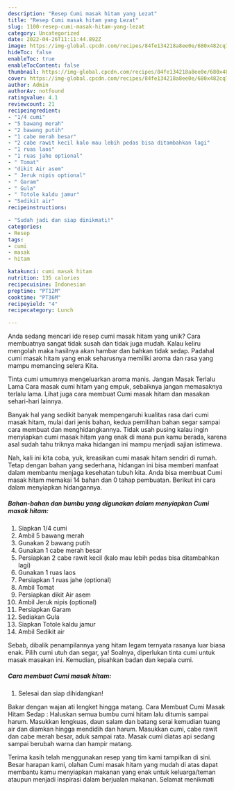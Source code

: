 ```yaml
---
description: "Resep Cumi masak hitam yang Lezat"
title: "Resep Cumi masak hitam yang Lezat"
slug: 1100-resep-cumi-masak-hitam-yang-lezat
category: Uncategorized
date: 2022-04-26T11:11:44.892Z
image: https://img-global.cpcdn.com/recipes/84fe134218a8ee0e/680x482cq70/cumi-masak-hitam-foto-resep-utama.jpg
hideToc: false
enableToc: true
enableTocContent: false
thumbnail: https://img-global.cpcdn.com/recipes/84fe134218a8ee0e/680x482cq70/cumi-masak-hitam-foto-resep-utama.jpg
cover: https://img-global.cpcdn.com/recipes/84fe134218a8ee0e/680x482cq70/cumi-masak-hitam-foto-resep-utama.jpg
author: Admin
authorAv: notfound
ratingvalue: 4.1
reviewcount: 21
recipeingredient:
- "1/4 cumi"
- "5 bawang merah"
- "2 bawang putih"
- "1 cabe merah besar"
- "2 cabe rawit kecil kalo mau lebih pedas bisa ditambahkan lagi"
- "1 ruas laos"
- "1 ruas jahe optional"
- " Tomat"
- "dikit Air asem"
- " Jeruk nipis optional"
- " Garam"
- " Gula"
- " Totole kaldu jamur"
- "Sedikit air"
recipeinstructions:

- "Sudah jadi dan siap dinikmati!"
categories:
- Resep
tags:
- cumi
- masak
- hitam

katakunci: cumi masak hitam 
nutrition: 135 calories
recipecuisine: Indonesian
preptime: "PT12M"
cooktime: "PT36M"
recipeyield: "4"
recipecategory: Lunch

---
```





Anda sedang mencari ide resep cumi masak hitam yang unik? Cara membuatnya sangat tidak susah dan tidak juga mudah. Kalau keliru mengolah maka hasilnya akan hambar dan bahkan tidak sedap. Padahal cumi masak hitam yang enak seharusnya memiliki aroma dan rasa yang mampu memancing selera Kita.





Tinta cumi umumnya mengeluarkan aroma manis. Jangan Masak Terlalu Lama Cara masak cumi hitam yang empuk, sebaiknya jangan memasaknya terlalu lama. Lihat juga cara membuat Cumi masak hitam dan masakan sehari-hari lainnya.

Banyak hal yang sedikit banyak mempengaruhi kualitas rasa dari cumi masak hitam, mulai dari jenis bahan, kedua pemilihan bahan segar sampai cara membuat dan menghidangkannya. Tidak usah pusing kalau ingin menyiapkan cumi masak hitam yang enak di mana pun kamu berada, karena asal sudah tahu triknya maka hidangan ini mampu menjadi sajian istimewa.






Nah, kali ini kita coba, yuk, kreasikan cumi masak hitam sendiri di rumah. Tetap dengan bahan yang sederhana, hidangan ini bisa memberi manfaat dalam membantu menjaga kesehatan tubuh kita. Anda bisa membuat Cumi masak hitam memakai 14 bahan dan 0 tahap pembuatan. Berikut ini cara dalam menyiapkan hidangannya.

<!--inarticleads1-->

##### Bahan-bahan dan bumbu yang digunakan dalam menyiapkan Cumi masak hitam:

1. Siapkan 1/4 cumi
1. Ambil 5 bawang merah
1. Gunakan 2 bawang putih
1. Gunakan 1 cabe merah besar
1. Persiapkan 2 cabe rawit kecil (kalo mau lebih pedas bisa ditambahkan lagi)
1. Gunakan 1 ruas laos
1. Persiapkan 1 ruas jahe (optional)
1. Ambil  Tomat
1. Persiapkan dikit Air asem
1. Ambil  Jeruk nipis (optional)
1. Persiapkan  Garam
1. Sediakan  Gula
1. Siapkan  Totole kaldu jamur
1. Ambil Sedikit air


Sebab, dibalik penampilannya yang hitam legam ternyata rasanya luar biasa enak. Pilih cumi utuh dan segar, ya! Soalnya, diperlukan tinta cumi untuk masak masakan ini. Kemudian, pisahkan badan dan kepala cumi. 

<!--inarticleads2-->

##### Cara membuat Cumi masak hitam:


1. Selesai dan siap dihidangkan!

Bakar dengan wajan ati lengket hingga matang. Cara Membuat Cumi Masak Hitam Sedap : Haluskan semua bumbu cumi hitam lalu ditumis sampai harum. Masukkan lengkuas, daun salam dan batang serai kemudian tuang air dan diamkan hingga mendidih dan harum. Masukkan cumi, cabe rawit dan cabe merah besar, aduk sampai rata. Masak cumi diatas api sedang sampai berubah warna dan hampir matang. 

Terima kasih telah menggunakan resep yang tim kami tampilkan di sini. Besar harapan kami, olahan Cumi masak hitam yang mudah di atas dapat membantu kamu menyiapkan makanan yang enak untuk keluarga/teman ataupun menjadi inspirasi dalam berjualan makanan. Selamat menikmati
